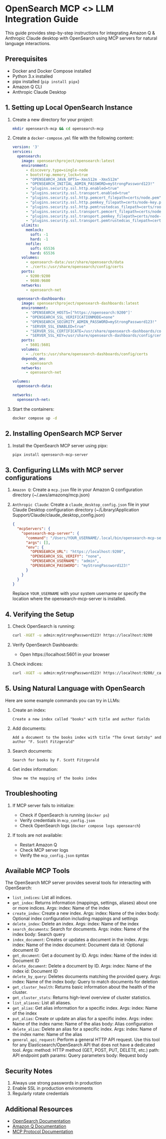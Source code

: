 # OpenSearch MCP <> LLM Integration Guide

This guide provides step-by-step instructions for integrating Amazon Q & Anthropic Claude desktop with OpenSearch using MCP servers for natural language interactions.

## Prerequisites

- Docker and Docker Compose installed
- Python 3.x installed
- pipx installed (`pip install pipx`)
- Amazon Q CLI
- Anthropic Claude Desktop

## 1. Setting up Local OpenSearch Instance

1. Create a new directory for your project:
   ```bash
   mkdir opensearch-mcp && cd opensearch-mcp
   ```

2. Create a `docker-compose.yml` file with the following content:
   ```yaml
   version: '3'
   services:
     opensearch:
       image: opensearchproject/opensearch:latest
       environment:
         - discovery.type=single-node
         - bootstrap.memory_lock=true
         - "OPENSEARCH_JAVA_OPTS=-Xms512m -Xmx512m"
         - "OPENSEARCH_INITIAL_ADMIN_PASSWORD=myStrongPassword123!"
         - "plugins.security.ssl.http.enabled=true"
         - "plugins.security.ssl.transport.enabled=true"
         - "plugins.security.ssl.http.pemcert_filepath=certs/node.pem"
         - "plugins.security.ssl.http.pemkey_filepath=certs/node-key.pem"
         - "plugins.security.ssl.http.pemtrustedcas_filepath=certs/root-ca.pem"
         - "plugins.security.ssl.transport.pemcert_filepath=certs/node.pem"
         - "plugins.security.ssl.transport.pemkey_filepath=certs/node-key.pem"
         - "plugins.security.ssl.transport.pemtrustedcas_filepath=certs/root-ca.pem"
       ulimits:
         memlock:
           soft: -1
           hard: -1
         nofile:
           soft: 65536
           hard: 65536
       volumes:
         - opensearch-data:/usr/share/opensearch/data
         - ./certs:/usr/share/opensearch/config/certs
       ports:
         - 9200:9200
         - 9600:9600
       networks:
         - opensearch-net
   
     opensearch-dashboards:
       image: opensearchproject/opensearch-dashboards:latest
       environment:
         - 'OPENSEARCH_HOSTS=["https://opensearch:9200"]'
         - "OPENSEARCH_SSL_VERIFICATIONMODE=none"
         - "OPENSEARCH_SECURITY_ADMIN_PASSWORD=myStrongPassword123!"
         - "SERVER_SSL_ENABLED=true"
         - "SERVER_SSL_CERTIFICATE=/usr/share/opensearch-dashboards/config/certs/node.pem"
         - "SERVER_SSL_KEY=/usr/share/opensearch-dashboards/config/certs/node-key.pem"
       ports:
         - 5601:5601
       volumes:
         - ./certs:/usr/share/opensearch-dashboards/config/certs
       depends_on:
         - opensearch
       networks:
         - opensearch-net
   
   volumes:
     opensearch-data:
   
   networks:
     opensearch-net:
   ```

3. Start the containers:
   ```bash
   docker compose up -d
   ```

## 2. Installing OpenSearch MCP Server

1. Install the OpenSearch MCP server using pipx:
   ```bash
   pipx install opensearch-mcp-server
   ```

## 3. Configuring LLMs with MCP server configurations

1. `Amazon Q`: Create a `mcp.json` file in your Amazon Q configuration directory (~/.aws/amazonq/mcp.json)
2. `Anthropic Claude`: Create a `claude_desktop_config.json` file in your Claude Desktop configuration directory (~/Library/Application Support/Claude/claude_desktop_config.json)
   ```json
   {
     "mcpServers": {
       "opensearch-mcp-server": {
         "command": "/Users/YOUR_USERNAME/.local/bin/opensearch-mcp-server",
         "args": [],
         "env": {
           "OPENSEARCH_URL": "https://localhost:9200",
           "OPENSEARCH_SSL_VERIFY": "none",
           "OPENSEARCH_USERNAME": "admin",
           "OPENSEARCH_PASSWORD": "myStrongPassword123!"
         }
       }
     }
   }
   ```

   Replace `YOUR_USERNAME` with your system username or specify the location where the opensearch-mcp-server is installed.

## 4. Verifying the Setup

1. Check OpenSearch is running:
   ```bash
   curl -XGET -u admin:myStrongPassword123! https://localhost:9200
   ```

2. Verify OpenSearch Dashboards:
   - Open https://localhost:5601 in your browser

3. Check indices:
   ```bash
   curl -XGET -u admin:myStrongPassword123! https://localhost:9200/_cat/indices
   ```

## 5. Using Natural Language with OpenSearch

Here are some example commands you can try in LLMs:

1. Create an index:
   ```
   Create a new index called "books" with title and author fields
   ```

2. Add documents:
   ```
   Add a document to the books index with title "The Great Gatsby" and author "F. Scott Fitzgerald"
   ```

3. Search documents:
   ```
   Search for books by F. Scott Fitzgerald
   ```

4. Get index information:
   ```
   Show me the mapping of the books index
   ```

## Troubleshooting

1. If MCP server fails to initialize:
   - Check if OpenSearch is running (`docker ps`)
   - Verify credentials in `mcp_config.json`
   - Check OpenSearch logs (`docker compose logs opensearch`)

2. If tools are not available:
   - Restart Amazon Q
   - Check MCP server logs
   - Verify the `mcp_config.json` syntax

## Available MCP Tools

The OpenSearch MCP server provides several tools for interacting with OpenSearch:

- `list_indices`: List all indices.
- `get_index`: Returns information (mappings, settings, aliases) about one or more indices. Args: index: Name of the index
- `create_index`: Create a new index. Args: index: Name of the index body: Optional index configuration including mappings and settings
- `delete_index`: Delete an index. Args: index: Name of the index
- `search_documents`: Search for documents. Args: index: Name of the index body: Search query
- `index_document`: Creates or updates a document in the index. Args: index: Name of the index document: Document data id: Optional document ID
- `get_document`: Get a document by ID. Args: index: Name of the index id: Document ID
- `delete_document`: Delete a document by ID. Args: index: Name of the index id: Document ID
- `delete_by_query`: Deletes documents matching the provided query. Args: index: Name of the index body: Query to match documents for deletion
- `get_cluster_health`: Returns basic information about the health of the cluster.
- `get_cluster_stats`: Returns high-level overview of cluster statistics.
- `list_aliases`: List all aliases.
- `get_alias`: Get alias information for a specific index. Args: index: Name of the index
- `put_alias`: Create or update an alias for a specific index. Args: index: Name of the index name: Name of the alias body: Alias configuration
- `delete_alias`: Delete an alias for a specific index. Args: index: Name of the index name: Name of the alias
- `general_api_request`: Perform a general HTTP API request. Use this tool for any Elasticsearch/OpenSearch API that does not have a dedicated tool. Args: method: HTTP method (GET, POST, PUT, DELETE, etc.) path: API endpoint path params: Query parameters body: Request body

## Security Notes

1. Always use strong passwords in production
2. Enable SSL in production environments
3. Regularly rotate credentials

## Additional Resources

- [OpenSearch Documentation](https://opensearch.org/docs/latest/)
- [Amazon Q Documentation](https://docs.aws.amazon.com/amazonq/)
- [MCP Protocol Documentation](https://modelcontextprotocol.io/introduction)
